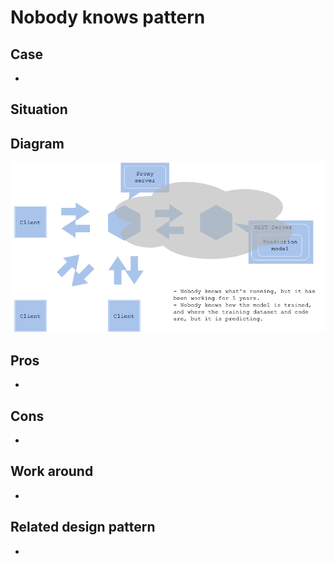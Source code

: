 # Nobody knows pattern

## Case
- 

## Situation


## Diagram
![diagram](diagram.png)


## Pros
- 

## Cons
- 

## Work around
- 

## Related design pattern
- 